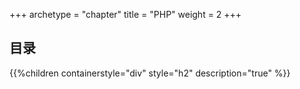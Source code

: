 +++
archetype = "chapter"
title = "PHP"
weight = 2
+++

## 目录

{{%children containerstyle="div" style="h2" description="true" %}}